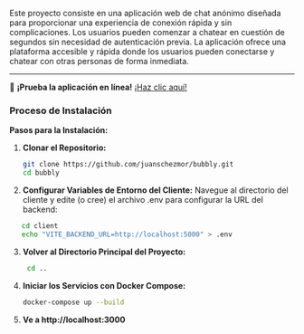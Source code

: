 Este proyecto consiste en una aplicación web de chat anónimo diseñada para proporcionar una experiencia de conexión rápida y sin complicaciones. Los usuarios pueden comenzar a chatear en cuestión de segundos sin necesidad de autenticación previa. La aplicación ofrece una plataforma accesible y rápida donde los usuarios pueden conectarse y chatear con otras personas de forma inmediata.

---

🚀 **¡Prueba la aplicación en línea!** [¡Haz clic aquí!](http://134.209.84.22:3000/)

### Proceso de Instalación

**Pasos para la Instalación:**

1. **Clonar el Repositorio:**
   ```bash
   git clone https://github.com/juanschezmor/bubbly.git
   cd bubbly
   ```
2. **Configurar Variables de Entorno del Cliente:**
Navegue al directorio del cliente y edite (o cree) el archivo .env para configurar la URL del backend:
 ```bash
    cd client
    echo "VITE_BACKEND_URL=http://localhost:5000" > .env
  ```
3. **Volver al Directorio Principal del Proyecto:**
   ```bash
    cd ..
   ```
3. **Iniciar los Servicios con Docker Compose:**
    ```bash
    docker-compose up --build
   ```
4. **Ve a http://localhost:3000**
   
